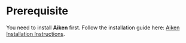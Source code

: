# Prerequisite

You need to install **Aiken** first. Follow the installation guide here: [Aiken Installation Instructions](https://aiken-lang.org/installation-instructions#installation-instructions).
